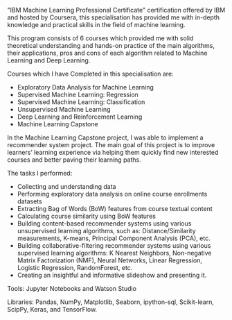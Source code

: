 "IBM Machine Learning Professional Certificate" certification offered by IBM and hosted by Coursera, this specialisation has provided me with in-depth knowledge and practical skills in the field of machine learning.

This program consists of 6 courses which provided me with solid theoretical understanding and hands-on practice of the main algorithms, their applications, pros and cons of each algorithm related to Machine Learning and Deep Learning.

Courses which I have Completed in this specialisation are:
- Exploratory Data Analysis for Machine Learning
- Supervised Machine Learning: Regression
- Supervised Machine Learning: Classification
- Unsupervised Machine Learning
- Deep Learning and Reinforcement Learning
- Machine Learning Capstone

In the Machine Learning Capstone project, I was able to implement a recommender system project. The main goal of this project is to improve learners’ learning experience via helping them quickly find new interested courses and better paving their learning paths.

The tasks I performed:
- Collecting and understanding data
- Performing exploratory data analysis on online course enrollments datasets
- Extracting Bag of Words (BoW) features from course textual content
- Calculating course similarity using BoW features
- Building content-based recommender systems using various unsupervised learning algorithms, such as: Distance/Similarity measurements, K-means, Principal Component Analysis (PCA), etc.
- Building collaborative-filtering recommender systems using various supervised learning algorithms: K Nearest Neighbors, Non-negative Matrix Factorization (NMF), Neural Networks, Linear Regression, Logistic Regression, RandomForest, etc.
- Creating an insightful and informative slideshow and presenting it.

Tools: Jupyter Notebooks and Watson Studio

Libraries: Pandas, NumPy, Matplotlib, Seaborn, ipython-sql, Scikit-learn, ScipPy, Keras, and TensorFlow.
